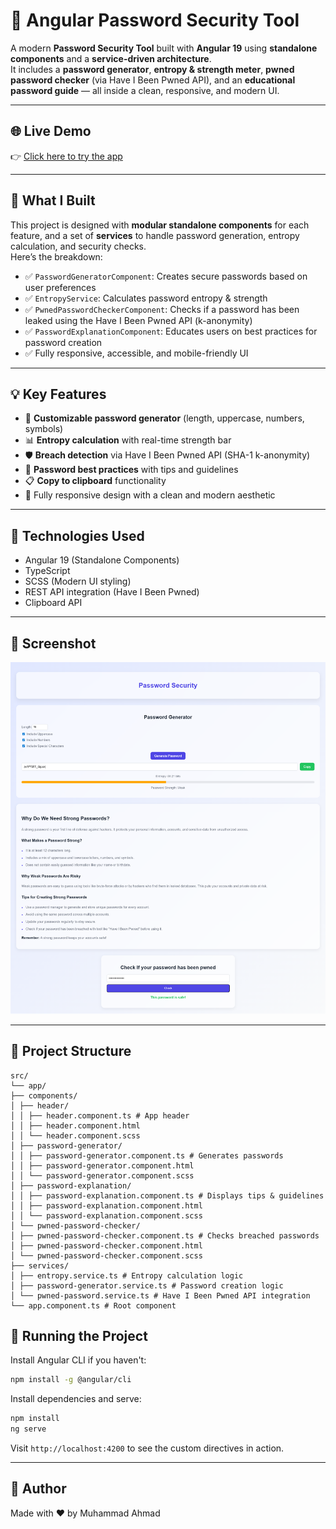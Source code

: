 # 🔐 Angular Password Security Tool

A modern **Password Security Tool** built with **Angular 19** using **standalone components** and a **service-driven architecture**.  
It includes a **password generator**, **entropy & strength meter**, **pwned password checker** (via Have I Been Pwned API), and an **educational password guide** — all inside a clean, responsive, and modern UI.

---

## 🌐 Live Demo

👉 [Click here to try the app](https://ahmad-889.github.io/password-security/)

---

## 🎯 What I Built

This project is designed with **modular standalone components** for each feature, and a set of **services** to handle password generation, entropy calculation, and security checks.  
Here’s the breakdown:

* ✅ `PasswordGeneratorComponent`: Creates secure passwords based on user preferences  
* ✅ `EntropyService`: Calculates password entropy & strength  
* ✅ `PwnedPasswordCheckerComponent`: Checks if a password has been leaked using the Have I Been Pwned API (k-anonymity)  
* ✅ `PasswordExplanationComponent`: Educates users on best practices for password creation  
* ✅ Fully responsive, accessible, and mobile-friendly UI

---

## 💡 Key Features

* 🔑 **Customizable password generator** (length, uppercase, numbers, symbols)  
* 📊 **Entropy calculation** with real-time strength bar  
* 🛡 **Breach detection** via Have I Been Pwned API (SHA-1 k-anonymity)  
* 📖 **Password best practices** with tips and guidelines  
* 📋 **Copy to clipboard** functionality  
* 📱 Fully responsive design with a clean and modern aesthetic  

---

## 🧱 Technologies Used

* Angular 19 (Standalone Components)
* TypeScript
* SCSS (Modern UI styling)
* REST API integration (Have I Been Pwned)
* Clipboard API

---

## 📸 Screenshot

![Password Security Tool](public/Screenshot.png)

---

## 📁 Project Structure


```
src/
└── app/
├── components/
│ ├── header/
│ │ ├── header.component.ts # App header
│ │ ├── header.component.html
│ │ └── header.component.scss
│ ├── password-generator/
│ │ ├── password-generator.component.ts # Generates passwords
│ │ ├── password-generator.component.html
│ │ └── password-generator.component.scss
│ ├── password-explanation/
│ │ ├── password-explanation.component.ts # Displays tips & guidelines
│ │ ├── password-explanation.component.html
│ │ └── password-explanation.component.scss
│ └── pwned-password-checker/
│ ├── pwned-password-checker.component.ts # Checks breached passwords
│ ├── pwned-password-checker.component.html
│ └── pwned-password-checker.component.scss
├── services/
│ ├── entropy.service.ts # Entropy calculation logic
│ ├── password-generator.service.ts # Password creation logic
│ └── pwned-password.service.ts # Have I Been Pwned API integration
└── app.component.ts # Root component
```

## 🚀 Running the Project

Install Angular CLI if you haven't:

```bash
npm install -g @angular/cli
```

Install dependencies and serve:

```bash
npm install
ng serve
```

Visit `http://localhost:4200` to see the custom directives in action.

---

## 🔗 Author
Made with ❤️ by
Muhammad Ahmad
